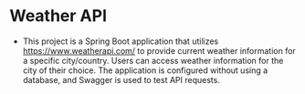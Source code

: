 # Weather API

- This project is a Spring Boot application that utilizes https://www.weatherapi.com/ to provide current weather 
information for a specific city/country. Users can access weather information for the city of their choice. The 
application is configured without using a database, and Swagger is used to test API requests.